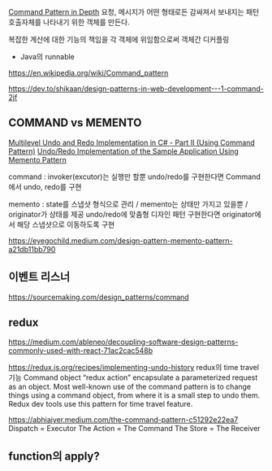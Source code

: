 [Command Pattern in Depth](https://blogs.oracle.com/javamagazine/the-command-pattern-in-depth)
요청, 메시지가 어떤 형태로든 감싸져서 보내지는 패턴
호출자체를 나타내기 위한 객체를 만든다.

복잡한 계산에 대한 기능의 책임을 각 객체에 위임함으로써 객체간 디커플링

- Java의 runnable

https://en.wikipedia.org/wiki/Command_pattern


https://dev.to/shikaan/design-patterns-in-web-development---1-command-2jf



## COMMAND vs MEMENTO
[Multilevel Undo and Redo Implementation in C# - Part II (Using Command Pattern)](https://www.codeproject.com/Articles/33384/Multilevel-Undo-and-Redo-Implementation-in-Cshar-2)
[Undo/Redo Implementation of the Sample Application Using Memento Pattern](https://www.codeproject.com/Articles/33397/Multilevel-Undo-and-Redo-Implementation-in-Csharp)

command : invoker(excutor)는 실행만 할뿐
undo/redo를 구현한다면 Command에서 undo, redo를 구현 

memento : state를 스냅샷 형식으로 관리 / memento는 상태만 가지고 있을뿐 / originator가 상태를 제공 
undo/redo에 맞춤형 디자인 패턴
구현한다면 originator에서 해당 스냅샷으로 이동하도록 구현

https://eyegochild.medium.com/design-pattern-memento-pattern-a21db11bb790

## 이벤트 리스너
https://sourcemaking.com/design_patterns/command

## redux
https://medium.com/ableneo/decoupling-software-design-patterns-commonly-used-with-react-71ac2cac548b

https://redux.js.org/recipes/implementing-undo-history
redux의 time travel 기능
Command object “redux action” encapsulate a parameterized request as an object. Most well-known use of the command pattern is to change things using a command object, from where it is a small step to undo them. Redux dev tools use this pattern for time travel feature.


https://abhiaiyer.medium.com/the-command-pattern-c51292e22ea7
Dispatch = Executor
The Action = The Command
The Store = The Receiver


## function의 apply?